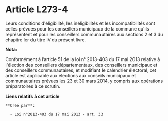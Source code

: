 # Article L273-4

Leurs conditions d'éligibilité, les inéligibilités et les incompatibilités sont celles prévues pour les conseillers
municipaux de la commune qu'ils représentent et pour les conseillers communautaires aux sections 2 et 3 du chapitre Ier du
titre IV du présent livre.

**Nota:**

Conformément à l’article 51 de la loi n° 2013-403 du 17 mai 2013 relative à l'élection des conseillers départementaux, des
conseillers municipaux et des conseillers communautaires, et modifiant le calendrier électoral, cet article est applicable
aux élections aux conseils municipaux et communautaires prévues les 23 et 30 mars 2014, y compris aux opérations
préparatoires à ce scrutin.

**Liens relatifs à cet article**

	**Créé par**:

	  - Loi n°2013-403 du 17 mai 2013 - art. 33
